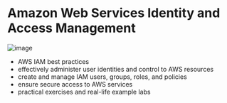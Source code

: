 # Amazon Web Services Identity and Access Management

![image](https://github.com/user-attachments/assets/c46be5a2-bd1d-4811-b951-3727d87e6e3f)

* AWS IAM best practices
* effectively administer user identities and control to AWS resources
* create and manage IAM users, groups, roles, and policies
* ensure secure access to AWS services
* practical exercises and real-life example labs
  
